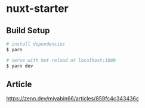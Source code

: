 # nuxt-starter

## Build Setup

```bash
# install dependencies
$ yarn

# serve with hot reload at localhost:3000
$ yarn dev
```

## Article

<https://zenn.dev/miyabin66/articles/859fc4c343436c>
